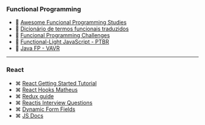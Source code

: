 ### Functional Programming

- 📙 [Awesome Funcional Programming Studies](https://github.com/lambda-study-group/awesome-functional-studies)
- 📙 [Dicionário de termos funcionais traduzidos](https://github.com/lambda-study-group/dicionario-termos-funcionais)
- 📙 [Funcional Programming Challenges](https://github.com/lambda-study-group/desafios)
- 📙 [Functional-Light JavaScript - PTBR](https://github.com/lambda-study-group/Functional-Light-JS)
- 📙 [Java FP - VAVR](https://www.vavr.io/vavr-docs/ )

---

### React

- ⌘ [React Getting Started Tutorial](https://daveceddia.com/react-getting-started-tutorial/)
- ⌘ [React Hooks Matheus](https://www.youtube.com/watch?v=x7jm93Mrvtc&list=PLPXWI3llyMiLayGs4_noY8Q1-rbmbFoYM&t=308s)
- ⌘ [Redux guide](https://blog.isquaredsoftware.com/2020/05/blogged-answers-a-mostly-complete-guide-to-react-rendering-behavior/)
- ⌘ [Reactjs Interview Questions](https://github.com/sudheerj/reactjs-interview-questions)
- ⌘ [Dynamic Form Fields](https://dev.to/fuchodeveloper/dynamic-form-fields-in-react-1h6c)
- ⌘ [JS Docs](http://www-lia.deis.unibo.it/materiale/JS/developer.mozilla.org/en-US/docs/Web/JavaScript/Reference/Operators/Array_comprehensions.html)